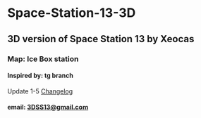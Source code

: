 # Space-Station-13-3D
## 3D version of Space Station 13 by Xeocas
### Map: Ice Box station
#### Inspired by: tg branch
Update 1-5 [Changelog](https://drive.google.com/file/d/1gqkg4oyJWrPbxu8y2PFcXHw17hDsi-QA/view?usp=sharing)
#### email: 3DSS13@gmail.com